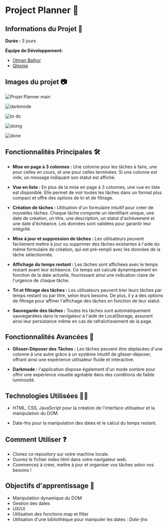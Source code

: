 # Project Planner 🚀

## Informations du Projet 🤝

**Durée :** 3 jours

**Équipe de Développement:**
- [Otman Balhor](https://github.com/otmanbalhor)
- [Qlexisp](https://github.com/qlexisp)


## Images du projet 📷

![Projet Planner main](https://github.com/otmanbalhor/Projet-Collection/assets/151409181/32ba9005-8d16-4742-a2c0-a2eeb5eed2fb)

![darkmode](https://github.com/otmanbalhor/Hackers-Poulette/assets/151409181/1efde905-9e97-405a-a71e-77f9b84df0be)

![to do](https://github.com/otmanbalhor/Hackers-Poulette/assets/151409181/ad721c9a-7243-4bad-8e3d-a7d3925baffd)

![doing](https://github.com/otmanbalhor/Hackers-Poulette/assets/151409181/a46e3ec9-ce89-4277-83b0-2beb87808d0e)

![done](https://github.com/otmanbalhor/Hackers-Poulette/assets/151409181/c3c62a13-bb7e-4207-a9a8-6890f8b19e62)


## Fonctionnalités Principales 🛠️


* **Mise en page à 3 colonnes :** Une colonne pour les tâches à faire, une pour celles en cours, et une pour celles terminées. Si une colonne est vide, un message indiquant son statut est affiché.

* **Vue en liste :** En plus de la mise en page à 3 colonnes, une vue en liste est disponible. Elle permet de voir toutes les tâches dans un format plus compact et offre des options de tri et de filtrage.

* **Création de tâches :** Utilisation d'un formulaire intuitif pour créer de nouvelles tâches. Chaque tâche comporte un identifiant unique, une date de création, un titre, une description, un statut d'achèvement et une date d'échéance. Les données sont validées pour garantir leur intégrité.

* **Mise à jour et suppression de tâches :** Les utilisateurs peuvent facilement mettre à jour ou supprimer des tâches existantes à l'aide du même formulaire de création, qui est pré-rempli avec les données de la tâche sélectionnée.

* **Affichage du temps restant :** Les tâches sont affichées avec le temps restant avant leur échéance. Ce temps est calculé dynamiquement en fonction de la date actuelle, fournissant ainsi une indication claire de l'urgence de chaque tâche.

* **Tri et filtrage des tâches :** Les utilisateurs peuvent trier leurs tâches par temps restant ou par titre, selon leurs besoins. De plus, il y a des options de filtrage pour affiner l'affichage des tâches en fonction de leur statut.

* **Sauvegarde des tâches :** Toutes les tâches sont automatiquement sauvegardées dans le navigateur à l'aide de LocalStorage, assurant ainsi leur persistance même en cas de rafraîchissement de la page.

## Fonctionnalités Avancées 🌟

* **Glisser-Déposer des Tâches :** Les tâches peuvent être déplacées d'une colonne à une autre grâce à un système intuitif de glisser-déposer, offrant ainsi une expérience utilisateur fluide et interactive.

* **Darkmode :**  l'application dispose également d'un mode sombre pour offrir une expérience visuelle agréable dans des conditions de faible luminosité.

## Technologies Utilisées 👨‍💻
* HTML, CSS, JavaScript pour la création de l'interface utilisateur et la manipulation du DOM.

* Date-fns pour la manipulation des dates et le calcul du temps restant.

## Comment Utiliser ❓

* Clonez ce repository sur votre machine locale.
* Ouvrez le fichier index.html dans votre navigateur web.
* Commencez à créer, mettre à jour et organiser vos tâches selon vos besoins !

## Objectifs d'apprentissage 🎯

* Manipulation dynamique du DOM
* Gestion des dates
* UX/UI
* Utilisation des fonctions map et filter
* Utilisation d'une bibliothèque pour manipuler les dates : *Date-fns*
